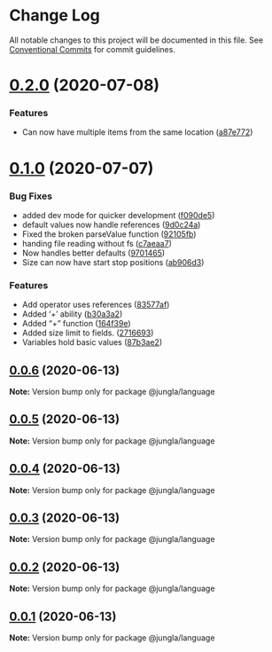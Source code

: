 # Change Log

All notable changes to this project will be documented in this file.
See [Conventional Commits](https://conventionalcommits.org) for commit guidelines.

# [0.2.0](https://github.com/crazywolf132/Jungla/compare/@jungla/language@0.1.0...@jungla/language@0.2.0) (2020-07-08)


### Features

* Can now have multiple items from the same location ([a87e772](https://github.com/crazywolf132/Jungla/commit/a87e77289950466d684e85047f77f8b020471f4e))





# [0.1.0](https://github.com/crazywolf132/Jungla/compare/@jungla/language@0.0.6...@jungla/language@0.1.0) (2020-07-07)

### Bug Fixes

-   added dev mode for quicker development ([f090de5](https://github.com/crazywolf132/Jungla/commit/f090de5e0ecc0a777ecbf40689d18cb392690fa9))
-   default values now handle references ([9d0c24a](https://github.com/crazywolf132/Jungla/commit/9d0c24a65b420c644866e787fffb3dd5b4ad5189))
-   Fixed the broken parseValue function ([92105fb](https://github.com/crazywolf132/Jungla/commit/92105fbbaf15ae55f0654160e701f0538b66ebef))
-   handing file reading without fs ([c7aeaa7](https://github.com/crazywolf132/Jungla/commit/c7aeaa72417abae6cd09f7c47cf3da6b271fe973))
-   Now handles better defaults ([9701465](https://github.com/crazywolf132/Jungla/commit/9701465ffb2ecce111068b4b40e21c3840c4fb30))
-   Size can now have start stop positions ([ab906d3](https://github.com/crazywolf132/Jungla/commit/ab906d3e429a1ed43ceb63ffb4af6e94fc9c0bd1))

### Features

-   Add operator uses references ([83577af](https://github.com/crazywolf132/Jungla/commit/83577af37299d220d51ff950e3eaef4323f604c9))
-   Added ‘+’ ability ([b30a3a2](https://github.com/crazywolf132/Jungla/commit/b30a3a24b541175a8cd83cd4bf530680bf8533f2))
-   Added “+” function ([164f39e](https://github.com/crazywolf132/Jungla/commit/164f39e43bd26b33555471030d5848460e7790cc))
-   Added size limit to fields. ([2716693](https://github.com/crazywolf132/Jungla/commit/2716693aee8069e451f78a5a03a400ef2885adba))
-   Variables hold basic values ([87b3ae2](https://github.com/crazywolf132/Jungla/commit/87b3ae2347bc67a684dda40bfa883715d0a95e75))

## [0.0.6](https://github.com/crazywolf132/Jungla/compare/@jungla/language@0.0.5...@jungla/language@0.0.6) (2020-06-13)

**Note:** Version bump only for package @jungla/language

## [0.0.5](https://github.com/crazywolf132/Jungla/compare/@jungla/language@0.0.4...@jungla/language@0.0.5) (2020-06-13)

**Note:** Version bump only for package @jungla/language

## [0.0.4](https://github.com/crazywolf132/Jungla/compare/@jungla/language@0.0.3...@jungla/language@0.0.4) (2020-06-13)

**Note:** Version bump only for package @jungla/language

## [0.0.3](https://github.com/crazywolf132/Jungla/compare/@jungla/language@0.0.2...@jungla/language@0.0.3) (2020-06-13)

**Note:** Version bump only for package @jungla/language

## [0.0.2](https://github.com/crazywolf132/Jungla/compare/@jungla/language@0.0.1...@jungla/language@0.0.2) (2020-06-13)

**Note:** Version bump only for package @jungla/language

## [0.0.1](https://github.com/crazywolf132/Jungla/compare/@jungla/language@0.0.1...@jungla/language@0.0.1) (2020-06-13)

**Note:** Version bump only for package @jungla/language
